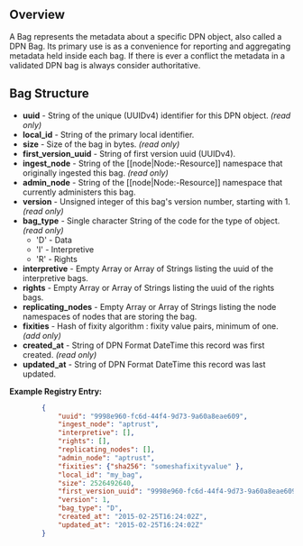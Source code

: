 ## Overview

A Bag represents the metadata about a specific DPN object, also called a DPN Bag. Its primary use is as a convenience for reporting and aggregating metadata held inside each bag.  If there is ever a conflict the metadata in a validated DPN bag is always consider authoritative.

## Bag Structure

* **uuid** - String of the unique (UUIDv4) identifier for this DPN object. _(read only)_
* **local_id** - String of the primary local identifier.
* **size** - Size of the bag in bytes. _(read only)_
* **first_version_uuid** - String of first version uuid (UUIDv4).
* **ingest_node** - String of the [[node|Node:-Resource]] namespace that originally ingested this bag. _(read only)_
* **admin_node** - String of the [[node|Node:-Resource]] namespace that currently administers this bag.
* **version** - Unsigned integer of this bag's version number, starting with 1. _(read only)_
* **bag_type** - Single character String of the code for the type of object. _(read only)_
    * 'D' - Data
    * 'I' - Interpretive
    * 'R' - Rights
* **interpretive** - Empty Array or Array of Strings listing the uuid of the interpretive bags.
* **rights** - Empty Array or Array of Strings listing the uuid of the rights bags.
* **replicating_nodes** - Empty Array or Array of Strings listing the node namespaces of nodes that are storing the bag.
* **fixities** - Hash of fixity algorithm : fixity value pairs, minimum of one.  _(add only)_
* **created_at** - String of DPN Format DateTime this record was first created. _(read only)_
* **updated_at** - String of DPN Format DateTime this record was last updated.

**Example Registry Entry:**
```json
        {
            "uuid": "9998e960-fc6d-44f4-9d73-9a60a8eae609",
            "ingest_node": "aptrust",
            "interpretive": [],
            "rights": [],
            "replicating_nodes": [],
            "admin_node": "aptrust",
            "fixities": {"sha256": "someshafixityvalue" },
            "local_id": "my_bag",
            "size": 2526492640,
            "first_version_uuid": "9998e960-fc6d-44f4-9d73-9a60a8eae609",
            "version": 1,
            "bag_type": "D",
            "created_at": "2015-02-25T16:24:02Z",
            "updated_at": "2015-02-25T16:24:02Z"
        }
```

